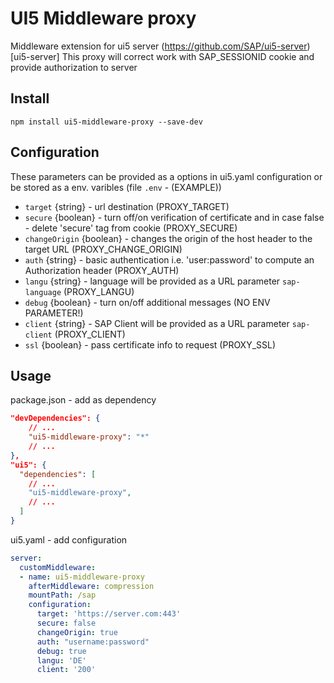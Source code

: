 # UI5 Middleware proxy

  Middleware extension for ui5 server (https://github.com/SAP/ui5-server)[ui5-server]
  This proxy will correct work with SAP_SESSIONID cookie and provide authorization to server

## Install

  `npm install ui5-middleware-proxy --save-dev`

## Configuration

These parameters can be provided as a options in ui5.yaml configuration or be stored as a env. varibles (file `.env` - (EXAMPLE))

  - `target` {string} - url destination (PROXY_TARGET)
  - `secure` {boolean} - turn off/on verification of certificate and in case false - delete 'secure' tag from cookie (PROXY_SECURE)
  - `changeOrigin` {boolean} - changes the origin of the host header to the target URL (PROXY_CHANGE_ORIGIN)
  - `auth` {string} - basic authentication i.e. 'user:password' to compute an Authorization header (PROXY_AUTH)
  - `langu` {string} - language will be provided as a URL parameter `sap-language` (PROXY_LANGU)
  - `debug` {boolean} - turn on/off additional messages (NO ENV PARAMETER!)
  - `client` {string} - SAP Client will be provided as a URL parameter `sap-client` (PROXY_CLIENT) 
  - `ssl` {boolean} - pass certificate info to request (PROXY_SSL) 

## Usage

  package.json - add as dependency

  ```json
  "devDependencies": {
      // ...
      "ui5-middleware-proxy": "*"
      // ...
  },
  "ui5": {
    "dependencies": [
      // ...
      "ui5-middleware-proxy",
      // ...
    ]
  }
  ```

  ui5.yaml - add configuration

  ```yaml
  server:
    customMiddleware:
    - name: ui5-middleware-proxy
      afterMiddleware: compression
      mountPath: /sap
      configuration:
        target: 'https://server.com:443'
        secure: false
        changeOrigin: true
        auth: "username:password"
        debug: true
        langu: 'DE'
        client: '200'
  ```


